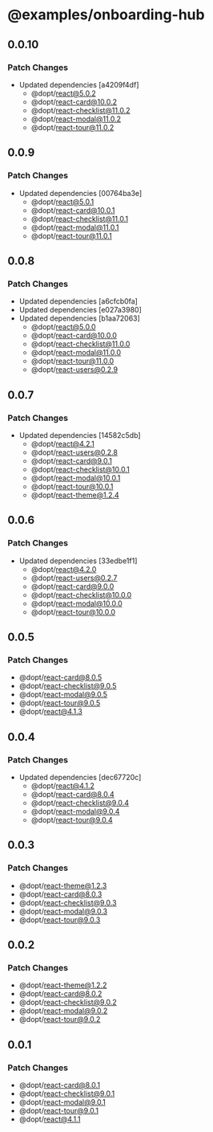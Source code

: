 # @examples/onboarding-hub

## 0.0.10

### Patch Changes

- Updated dependencies [a4209f4df]
  - @dopt/react@5.0.2
  - @dopt/react-card@10.0.2
  - @dopt/react-checklist@11.0.2
  - @dopt/react-modal@11.0.2
  - @dopt/react-tour@11.0.2

## 0.0.9

### Patch Changes

- Updated dependencies [00764ba3e]
  - @dopt/react@5.0.1
  - @dopt/react-card@10.0.1
  - @dopt/react-checklist@11.0.1
  - @dopt/react-modal@11.0.1
  - @dopt/react-tour@11.0.1

## 0.0.8

### Patch Changes

- Updated dependencies [a6cfcb0fa]
- Updated dependencies [e027a3980]
- Updated dependencies [b1aa72063]
  - @dopt/react@5.0.0
  - @dopt/react-card@10.0.0
  - @dopt/react-checklist@11.0.0
  - @dopt/react-modal@11.0.0
  - @dopt/react-tour@11.0.0
  - @dopt/react-users@0.2.9

## 0.0.7

### Patch Changes

- Updated dependencies [14582c5db]
  - @dopt/react@4.2.1
  - @dopt/react-users@0.2.8
  - @dopt/react-card@9.0.1
  - @dopt/react-checklist@10.0.1
  - @dopt/react-modal@10.0.1
  - @dopt/react-tour@10.0.1
  - @dopt/react-theme@1.2.4

## 0.0.6

### Patch Changes

- Updated dependencies [33edbe1f1]
  - @dopt/react@4.2.0
  - @dopt/react-users@0.2.7
  - @dopt/react-card@9.0.0
  - @dopt/react-checklist@10.0.0
  - @dopt/react-modal@10.0.0
  - @dopt/react-tour@10.0.0

## 0.0.5

### Patch Changes

- @dopt/react-card@8.0.5
- @dopt/react-checklist@9.0.5
- @dopt/react-modal@9.0.5
- @dopt/react-tour@9.0.5
- @dopt/react@4.1.3

## 0.0.4

### Patch Changes

- Updated dependencies [dec67720c]
  - @dopt/react@4.1.2
  - @dopt/react-card@8.0.4
  - @dopt/react-checklist@9.0.4
  - @dopt/react-modal@9.0.4
  - @dopt/react-tour@9.0.4

## 0.0.3

### Patch Changes

- @dopt/react-theme@1.2.3
- @dopt/react-card@8.0.3
- @dopt/react-checklist@9.0.3
- @dopt/react-modal@9.0.3
- @dopt/react-tour@9.0.3

## 0.0.2

### Patch Changes

- @dopt/react-theme@1.2.2
- @dopt/react-card@8.0.2
- @dopt/react-checklist@9.0.2
- @dopt/react-modal@9.0.2
- @dopt/react-tour@9.0.2

## 0.0.1

### Patch Changes

- @dopt/react-card@8.0.1
- @dopt/react-checklist@9.0.1
- @dopt/react-modal@9.0.1
- @dopt/react-tour@9.0.1
- @dopt/react@4.1.1
